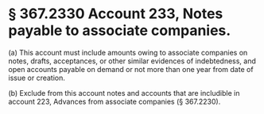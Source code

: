 # § 367.2330   Account 233, Notes payable to associate companies.

(a) This account must include amounts owing to associate companies on notes, drafts, acceptances, or other similar evidences of indebtedness, and open accounts payable on demand or not more than one year from date of issue or creation.


(b) Exclude from this account notes and accounts that are includible in account 223, Advances from associate companies (§ 367.2230).




